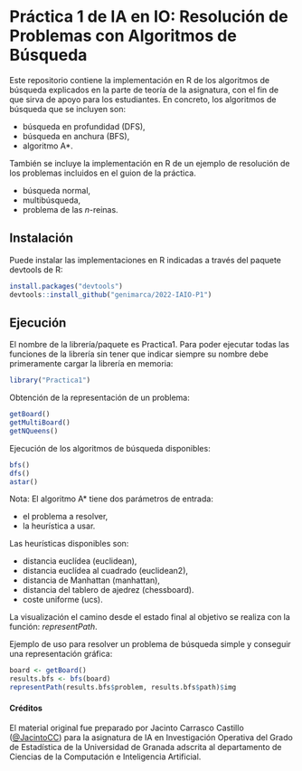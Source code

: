# Práctica 1 de IA en IO: Resolución de Problemas con Algoritmos de Búsqueda

Este repositorio contiene la implementación en R de los algoritmos de búsqueda explicados en la parte de teoría de la asignatura, con el fin de que sirva de apoyo para los estudiantes. En concreto, los algoritmos de búsqueda que se incluyen son:

- búsqueda en profundidad (DFS),
- búsqueda en anchura (BFS),
- algoritmo A\*.

También se incluye la implementación en R de un ejemplo de resolución de los problemas incluidos en el guion de la práctica.

- búsqueda normal,
- multibúsqueda,
- problema de las *n*-reinas.

## Instalación

Puede instalar las implementaciones en R indicadas a través del paquete devtools de R:

```r
install.packages("devtools")
devtools::install_github("genimarca/2022-IAIO-P1")
```

## Ejecución

El nombre de la librería/paquete es Practica1. Para poder ejecutar todas las funciones de la librería sin tener que indicar siempre su nombre debe primeramente cargar la librería en memoria:

```r
library("Practica1")
```

Obtención de la representación de un problema:

```r
getBoard()
getMultiBoard()
getNQueens()
```

Ejecución de los algoritmos de búsqueda disponibles:

```r
bfs()
dfs()
astar()
```

Nota: El algoritmo A\* tiene dos parámetros de entrada:

- el problema a resolver,
- la heurística a usar.

Las heurísticas disponibles son:

- distancia euclídea (euclidean),
- distancia euclídea al cuadrado (euclidean2),
- distancia de Manhattan (manhattan),
- distancia del tablero de ajedrez (chessboard).
- coste uniforme (ucs).

La visualización el camino desde el estado final al objetivo se realiza con la función: *representPath*.

Ejemplo de uso para resolver un problema de búsqueda simple y conseguir una representación gráfica:

```r
board <- getBoard()
results.bfs <- bfs(board)
representPath(results.bfs$problem, results.bfs$path)$img
```

#### Créditos

El material original fue preparado por Jacinto Carrasco Castillo ([@JacintoCC](https://github.com/JacintoCC)) para la asignatura de IA en Investigación Operativa del Grado de Estadística de la Universidad de Granada adscrita al departamento de Ciencias de la Computación e Inteligencia Artificial.